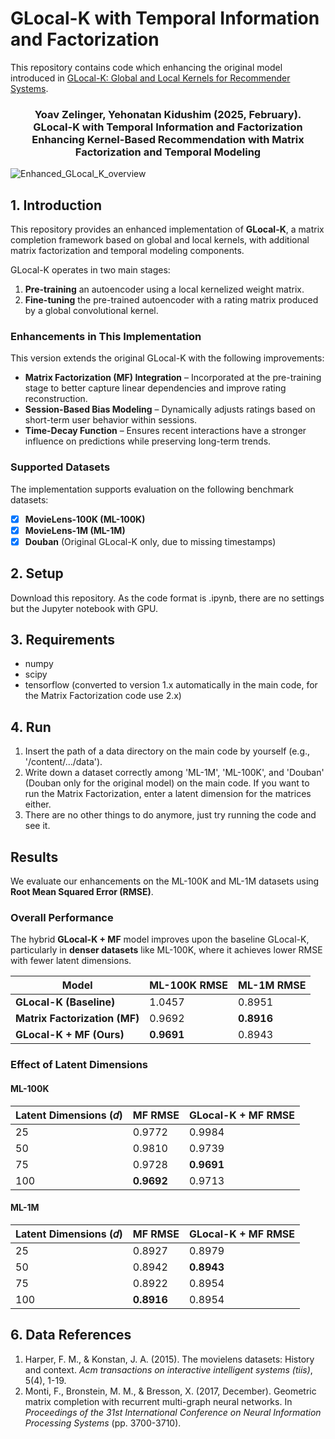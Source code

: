 # GLocal-K with Temporal Information and Factorization

This repository contains code which enhancing the original model introduced in [GLocal-K: Global and Local Kernels for Recommender Systems](https://arxiv.org/pdf/2108.12184.pdf).

### <div align="center"> Yoav Zelinger, Yehonatan Kidushim (2025, February). <br> GLocal-K with Temporal Information and Factorization <br> Enhancing Kernel-Based Recommendation with Matrix Factorization and Temporal Modeling </div>

![Enhanced_GLocal_K_overview](https://github.com/[yoavzelinger]/[Glocal_K]/blob/[main]/new_pipeline.jpg?raw=true)

## 1. Introduction
This repository provides an enhanced implementation of **GLocal-K**, a matrix completion framework based on global and local kernels, with additional matrix factorization and temporal modeling components.  

GLocal-K operates in two main stages:  
1. **Pre-training** an autoencoder using a local kernelized weight matrix.  
2. **Fine-tuning** the pre-trained autoencoder with a rating matrix produced by a global convolutional kernel.  

### Enhancements in This Implementation  
This version extends the original GLocal-K with the following improvements:  
- **Matrix Factorization (MF) Integration** – Incorporated at the pre-training stage to better capture linear dependencies and improve rating reconstruction.  
- **Session-Based Bias Modeling** – Dynamically adjusts ratings based on short-term user behavior within sessions.  
- **Time-Decay Function** – Ensures recent interactions have a stronger influence on predictions while preserving long-term trends.  

### Supported Datasets  
The implementation supports evaluation on the following benchmark datasets:  
- [x] **MovieLens-100K (ML-100K)**  
- [x] **MovieLens-1M (ML-1M)**  
- [x] **Douban** (Original GLocal-K only, due to missing timestamps)

## 2. Setup
Download this repository. As the code format is .ipynb, there are no settings but the Jupyter notebook with GPU.

## 3. Requirements
* numpy
* scipy
* tensorflow (converted to version 1.x automatically in the main code, for the Matrix Factorization code use 2.x)

## 4. Run
1. Insert the path of a data directory on the main code by yourself (e.g., '/content/.../data').
2. Write down a dataset correctly among 'ML-1M', 'ML-100K', and 'Douban' (Douban only for the original model) on the main code. If you want to run the Matrix Factorization, enter a latent dimension for the matrices either.
3. There are no other things to do anymore, just try running the code and see it.

## Results  
We evaluate our enhancements on the ML-100K and ML-1M datasets using **Root Mean Squared Error (RMSE)**.  

### Overall Performance  
The hybrid **GLocal-K + MF** model improves upon the baseline GLocal-K, particularly in **denser datasets** like ML-100K, where it achieves lower RMSE with fewer latent dimensions.  

| Model                         | ML-100K RMSE | ML-1M RMSE |  
|-------------------------------|--------------|------------|  
| **GLocal-K (Baseline)**       | 1.0457       | 0.8951     |  
| **Matrix Factorization (MF)** | 0.9692       | **0.8916** |  
| **GLocal-K + MF (Ours)**      | **0.9691**   | 0.8943     |  

### Effect of Latent Dimensions  

#### ML-100K  
| Latent Dimensions (𝑑) | MF RMSE     | GLocal-K + MF RMSE |  
|-----------------------|-------------|--------------------|  
| 25                    | 0.9772      | 0.9984             |  
| 50                    | 0.9810      | 0.9739             |  
| 75                    | 0.9728      | **0.9691**         |  
| 100                   | **0.9692**  | 0.9713             |  

#### ML-1M  
| Latent Dimensions (𝑑) | MF RMSE     | GLocal-K + MF RMSE  |  
|-----------------------|-------------|---------------------|  
| 25                    | 0.8927      | 0.8979              |  
| 50                    | 0.8942      | **0.8943**          |  
| 75                    | 0.8922      | 0.8954              |  
| 100                   | **0.8916**  | 0.8954              |  

## 6. Data References
1. Harper, F. M., & Konstan, J. A. (2015). The movielens datasets: History and context. *Acm transactions on interactive intelligent systems (tiis)*, 5(4), 1-19.
2. Monti, F., Bronstein, M. M., & Bresson, X. (2017, December). Geometric matrix completion with recurrent multi-graph neural networks. In *Proceedings of the 31st International Conference on Neural Information Processing Systems* (pp. 3700-3710).
